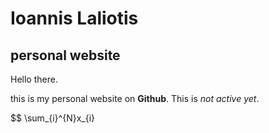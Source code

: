 # Ioannis Laliotis
## personal website


Hello there.

this is my personal website on **Github**.
This is *not active yet*.


$$ \sum_{i}^{N}x_{i}

